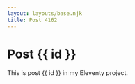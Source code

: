 ```yaml
---
layout: layouts/base.njk
title: Post 4162
---
```


# Post {{ id }}

This is post {{ id }} in my Eleventy project.
